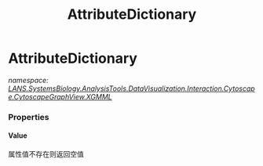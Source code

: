 ﻿---
title: AttributeDictionary
---

# AttributeDictionary
_namespace: [LANS.SystemsBiology.AnalysisTools.DataVisualization.Interaction.Cytoscape.CytoscapeGraphView.XGMML](N-LANS.SystemsBiology.AnalysisTools.DataVisualization.Interaction.Cytoscape.CytoscapeGraphView.XGMML.html)_





### Properties

#### Value
属性值不存在则返回空值

